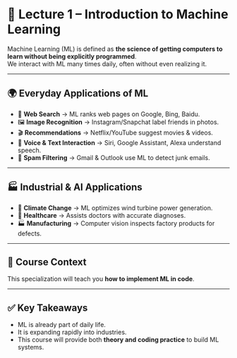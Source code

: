 # 📘 Lecture 1 – Introduction to Machine Learning

Machine Learning (ML) is defined as **the science of getting computers to learn without being explicitly programmed**.  
We interact with ML many times daily, often without even realizing it.

---

## 🌍 Everyday Applications of ML

- 🔎 **Web Search** → ML ranks web pages on Google, Bing, Baidu.  
- 🖼️ **Image Recognition** → Instagram/Snapchat label friends in photos.  
- 🎬 **Recommendations** → Netflix/YouTube suggest movies & videos.  
- 🎤 **Voice & Text Interaction** → Siri, Google Assistant, Alexa understand speech.  
- 📧 **Spam Filtering** → Gmail & Outlook use ML to detect junk emails.  

---

## 🏭 Industrial & AI Applications

- 🌱 **Climate Change** → ML optimizes wind turbine power generation.  
- 🏥 **Healthcare** → Assists doctors with accurate diagnoses.  
- 🏭 **Manufacturing** → Computer vision inspects factory products for defects.  

---

## 🎯 Course Context

This specialization will teach you **how to implement ML in code**.  

---

## ✅ Key Takeaways

- ML is already part of daily life.  
- It is expanding rapidly into industries.  
- This course will provide both **theory and coding practice** to build ML systems.  
